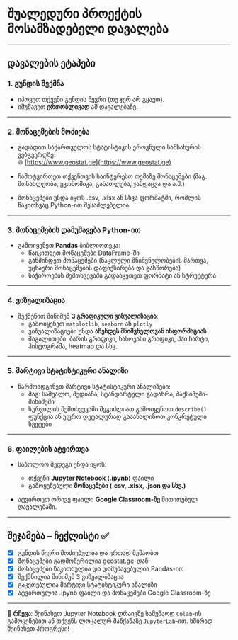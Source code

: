 # შუალედური პროექტის მოსამზადებელი დავალება

---

## დავალების ეტაპები

### 1. გუნდის შექმნა
- იპოვეთ თქვენი გუნდის წევრი (თუ ჯერ არ გყავთ).
- იმუშავეთ **ერთობლივად** ამ დავალებაზე.

---

### 2. მონაცემების მოძიება
- გადადით საქართველოს სტატისტიკის ეროვნული სამსახურის ვებგვერდზე:  
  🌐 [https://www.geostat.ge](https://www.geostat.ge)

- ჩამოტვირთეთ თქვენთვის საინტერესო თემაზე მონაცემები (მაგ. მოსახლეობა, ეკონომიკა, განათლება, ჯანდაცვა და ა.შ.)
- მონაცემები უნდა იყოს .csv, .xlsx ან სხვა ფორმატში, რომლის წაკითხვაც Python-ით შესაძლებელია.

---

### 3. მონაცემების დამუშავება Python-ით
- გამოიყენეთ **Pandas** ბიბლიოთეკა:
  - წაიკითხეთ მონაცემები DataFrame-ში
  - გაწმინდეთ მონაცემები (ნაკლული მნიშვნელობების მართვა, უცნაური მონაცემების დაფიქსირება და გასწორება)
  - საჭიროების შემთხვევაში გადააკეთეთ ფორმატი ან სტრუქტურა

---

### 4. ვიზუალიზაცია
- შექმენით მინიმუმ **3 გრაფიკული ვიზუალიზაცია**:
  - გამოიყენეთ `matplotlib`, `seaborn` ან `plotly`
  - ვიზუალიზაციები უნდა **აჩენდეს მნიშვნელოვან ინფორმაციას**
  - მაგალითები: ბარის გრაფიკი, ხაზოვანი გრაფიკი, პაი ჩარტი, ჰისტოგრამა, heatmap და სხვ.

---

### 5. მარტივი სტატისტიკური ანალიზი
- წარმოადგინეთ მარტივი სტატისტიკური ანალიზები:
  - მაგ: საშუალო, მედიანა, სტანდარტული გადახრა, მაქსიმუმი-მინიმუმი
  - სურვილის შემთხვევაში შეგიძლიათ გამოიყენოთ `describe()` ფუნქცია ან უფრო დეტალურად გააანალიზოთ კონკრეტული სვეტები

---

### 6. ფაილების ატვირთვა
- საბოლოო შედეგი უნდა იყოს:
  - თქვენი **Jupyter Notebook (.ipynb)** ფაილი
  - გამოყენებული **მონაცემები (.csv, .xlsx, .json და სხვ.)**

- ატვირთეთ ორივე ფაილი **Google Classroom-ზე** მითითებულ დავალებაში.

---

## შეჯამება – ჩექლისტი ✅

- [X] გუნდის წევრი მოძიებულია და ერთად მუშაობთ
- [X] მონაცემები გადმოწერილია geostat.ge-დან
- [X] მონაცემები წაკითხულია და დამუშავებულია Pandas-ით
- [X] შექმნილია მინიმუმ 3 ვიზუალიზაცია
- [X] გაკეთებულია მარტივი სტატისტიკური ანალიზი
- [X] ატვირთულია .ipynb ფაილი და მონაცემები Google Classroom-ზე

---

📌 **რჩევა**: შეინახეთ Jupyter Notebook დრაივზე სამუშაოდ `Colab`-ის გამოყენებით ან თქვენს ლოკალურ მანქანაზე `JupyterLab`-ით. ხშირად შეინახეთ პროგრესი!

